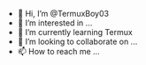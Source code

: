 - 👋 Hi, I’m @TermuxBoy03
- 👀 I’m interested in ...
- 🌱 I’m currently learning Termux
- 💞️ I’m looking to collaborate on ...
- 📫 How to reach me ...

<!---
TermuxBoy03/TermuxBoy03 is a ✨ special ✨ repository because its `README.md` (this file) appears on your GitHub profile.
You can click the Preview link to take a look at your changes.
--->
